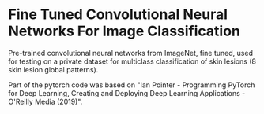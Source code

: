 # Fine Tuned Convolutional Neural Networks For Image Classification
Pre-trained convolutional neural networks from ImageNet, fine tuned, used for testing on a private dataset for multiclass classification of skin lesions (8 skin lesion global patterns).

Part of the pytorch code was based on "Ian Pointer - Programming PyTorch for Deep Learning, Creating and Deploying Deep Learning Applications - O'Reilly Media (2019)".
